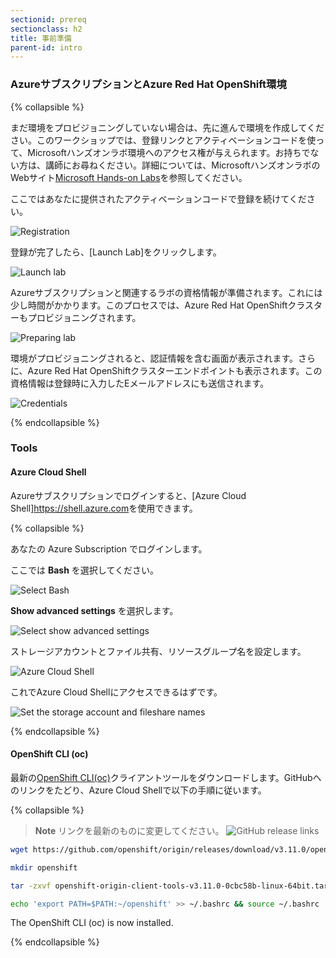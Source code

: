```yaml
---
sectionid: prereq
sectionclass: h2
title: 事前準備
parent-id: intro
---
```


### AzureサブスクリプションとAzure Red Hat OpenShift環境

{% collapsible %}

まだ環境をプロビジョニングしていない場合は、先に進んで環境を作成してください。このワークショップでは、登録リンクとアクティベーションコードを使って、Microsoftハンズオンラボ環境へのアクセス権が与えられます。お持ちでない方は、講師にお尋ねください。詳細については、Microsoftハンズオンラボの Webサイト[Microsoft Hands-on Labs](https://www.microsoft.com/handsonlabs/)を参照してください。

ここではあなたに提供されたアクティベーションコードで登録を続けてください。


![Registration](media/managedlab/0-registration.png)

登録が完了したら、[Launch Lab]をクリックします。

![Launch lab](media/managedlab/1-launchlab.png)

Azureサブスクリプションと関連するラボの資格情報が準備されます。これには少し時間がかかります。このプロセスでは、Azure Red Hat OpenShiftクラスターもプロビジョニングされます。

![Preparing lab](media/managedlab/2-preparinglab.png)

環境がプロビジョニングされると、認証情報を含む画面が表示されます。さらに、Azure Red Hat OpenShiftクラスターエンドポイントも表示されます。この資格情報は登録時に入力したEメールアドレスにも送信されます。

![Credentials](media/managedlab/3-credentials.png)

{% endcollapsible %}

### Tools

#### Azure Cloud Shell

Azureサブスクリプションでログインすると、[Azure Cloud Shell]<https://shell.azure.com>を使用できます。

{% collapsible %}

あなたの Azure Subscription でログインします。

ここでは **Bash** を選択してください。

![Select Bash](media/cloudshell/0-bash.png)

**Show advanced settings** を選択します。

![Select show advanced settings](media/cloudshell/1-mountstorage-advanced.png)


ストレージアカウントとファイル共有、リソースグループ名を設定します。

![Azure Cloud Shell](media/cloudshell/2-storageaccount-fileshare.png)

これでAzure Cloud Shellにアクセスできるはずです。

![Set the storage account and fileshare names](media/cloudshell/3-cloudshell.png)

{% endcollapsible %}

#### OpenShift CLI (oc)

最新の[OpenShift CLI(oc)](https://github.com/openshift/origin/releases/tag/v3.11.0)クライアントツールをダウンロードします。GitHubへのリンクをたどり、Azure Cloud Shellで以下の手順に従います。

{% collapsible %}

> **Note** リンクを最新のものに変更してください。 
> ![GitHub release links](media/github-oc-release.png)

```sh
wget https://github.com/openshift/origin/releases/download/v3.11.0/openshift-origin-client-tools-v3.11.0-0cbc58b-linux-64bit.tar.gz

mkdir openshift

tar -zxvf openshift-origin-client-tools-v3.11.0-0cbc58b-linux-64bit.tar.gz -C openshift --strip-components=1

echo 'export PATH=$PATH:~/openshift' >> ~/.bashrc && source ~/.bashrc

```

The OpenShift CLI (oc) is now installed.

{% endcollapsible %}